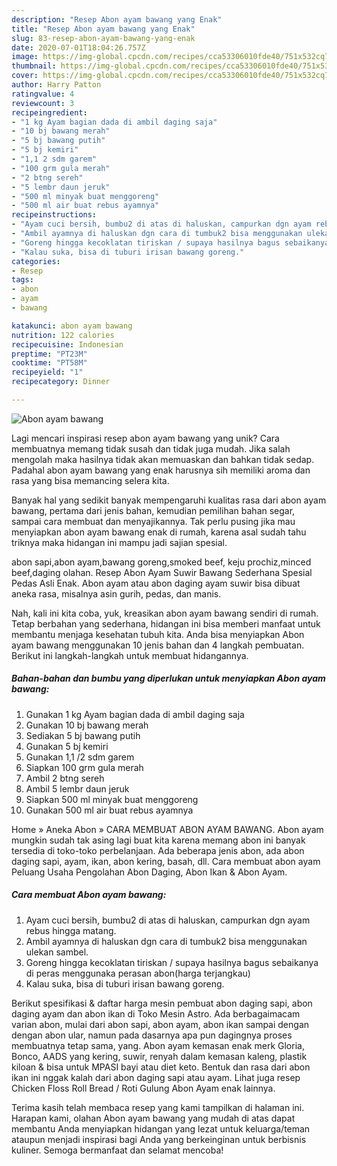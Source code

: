 ```yaml
---
description: "Resep Abon ayam bawang yang Enak"
title: "Resep Abon ayam bawang yang Enak"
slug: 83-resep-abon-ayam-bawang-yang-enak
date: 2020-07-01T18:04:26.757Z
image: https://img-global.cpcdn.com/recipes/cca53306010fde40/751x532cq70/abon-ayam-bawang-foto-resep-utama.jpg
thumbnail: https://img-global.cpcdn.com/recipes/cca53306010fde40/751x532cq70/abon-ayam-bawang-foto-resep-utama.jpg
cover: https://img-global.cpcdn.com/recipes/cca53306010fde40/751x532cq70/abon-ayam-bawang-foto-resep-utama.jpg
author: Harry Patton
ratingvalue: 4
reviewcount: 3
recipeingredient:
- "1 kg Ayam bagian dada di ambil daging saja"
- "10 bj bawang merah"
- "5 bj bawang putih"
- "5 bj kemiri"
- "1,1 2 sdm garem"
- "100 grm gula merah"
- "2 btng sereh"
- "5 lembr daun jeruk"
- "500 ml minyak buat menggoreng"
- "500 ml air buat rebus ayamnya"
recipeinstructions:
- "Ayam cuci bersih, bumbu2 di atas di haluskan, campurkan dgn ayam rebus hingga matang."
- "Ambil ayamnya di haluskan dgn cara di tumbuk2 bisa menggunakan ulekan sambel."
- "Goreng hingga kecoklatan tiriskan / supaya hasilnya bagus sebaikanya di peras menggunaka perasan abon(harga terjangkau)"
- "Kalau suka, bisa di tuburi irisan bawang goreng."
categories:
- Resep
tags:
- abon
- ayam
- bawang

katakunci: abon ayam bawang 
nutrition: 122 calories
recipecuisine: Indonesian
preptime: "PT23M"
cooktime: "PT58M"
recipeyield: "1"
recipecategory: Dinner

---
```



![Abon ayam bawang](https://img-global.cpcdn.com/recipes/cca53306010fde40/751x532cq70/abon-ayam-bawang-foto-resep-utama.jpg)

Lagi mencari inspirasi resep abon ayam bawang yang unik? Cara membuatnya memang tidak susah dan tidak juga mudah. Jika salah mengolah maka hasilnya tidak akan memuaskan dan bahkan tidak sedap. Padahal abon ayam bawang yang enak harusnya sih memiliki aroma dan rasa yang bisa memancing selera kita.

Banyak hal yang sedikit banyak mempengaruhi kualitas rasa dari abon ayam bawang, pertama dari jenis bahan, kemudian pemilihan bahan segar, sampai cara membuat dan menyajikannya. Tak perlu pusing jika mau menyiapkan abon ayam bawang enak di rumah, karena asal sudah tahu triknya maka hidangan ini mampu jadi sajian spesial.

abon sapi,abon ayam,bawang goreng,smoked beef, keju prochiz,minced beef,daging olahan. Resep Abon Ayam Suwir Bawang Sederhana Spesial Pedas Asli Enak. Abon ayam atau abon daging ayam suwir bisa dibuat aneka rasa, misalnya asin gurih, pedas, dan manis.


Nah, kali ini kita coba, yuk, kreasikan abon ayam bawang sendiri di rumah. Tetap berbahan yang sederhana, hidangan ini bisa memberi manfaat untuk membantu menjaga kesehatan tubuh kita. Anda bisa menyiapkan Abon ayam bawang menggunakan 10 jenis bahan dan 4 langkah pembuatan. Berikut ini langkah-langkah untuk membuat hidangannya.

<!--inarticleads1-->

##### Bahan-bahan dan bumbu yang diperlukan untuk menyiapkan Abon ayam bawang:

1. Gunakan 1 kg Ayam bagian dada di ambil daging saja
1. Gunakan 10 bj bawang merah
1. Sediakan 5 bj bawang putih
1. Gunakan 5 bj kemiri
1. Gunakan 1,1 /2 sdm garem
1. Siapkan 100 grm gula merah
1. Ambil 2 btng sereh
1. Ambil 5 lembr daun jeruk
1. Siapkan 500 ml minyak buat menggoreng
1. Gunakan 500 ml air buat rebus ayamnya


Home » Aneka Abon » CARA MEMBUAT ABON AYAM BAWANG. Abon ayam mungkin sudah tak asing lagi buat kita karena memang abon ini banyak tersedia di toko-toko perbelanjaan. Ada beberapa jenis abon, ada abon daging sapi, ayam, ikan, abon kering, basah, dll. Cara membuat abon ayam Peluang Usaha Pengolahan Abon Daging, Abon Ikan &amp; Abon Ayam. 

<!--inarticleads2-->

##### Cara membuat Abon ayam bawang:

1. Ayam cuci bersih, bumbu2 di atas di haluskan, campurkan dgn ayam rebus hingga matang.
1. Ambil ayamnya di haluskan dgn cara di tumbuk2 bisa menggunakan ulekan sambel.
1. Goreng hingga kecoklatan tiriskan / supaya hasilnya bagus sebaikanya di peras menggunaka perasan abon(harga terjangkau)
1. Kalau suka, bisa di tuburi irisan bawang goreng.


Berikut spesifikasi &amp; daftar harga mesin pembuat abon daging sapi, abon daging ayam dan abon ikan di Toko Mesin Astro. Ada berbagaimacam varian abon, mulai dari abon sapi, abon ayam, abon ikan sampai dengan dengan abon ular, namun pada dasarnya apa pun dagingnya proses membuatnya tetap sama, yang. Abon ayam kemasan enak merk Gloria, Bonco, AADS yang kering, suwir, renyah dalam kemasan kaleng, plastik kiloan &amp; bisa untuk MPASI bayi atau diet keto. Bentuk dan rasa dari abon ikan ini nggak kalah dari abon daging sapi atau ayam. Lihat juga resep Chicken Floss Roll Bread / Roti Gulung Abon Ayam enak lainnya. 

Terima kasih telah membaca resep yang kami tampilkan di halaman ini. Harapan kami, olahan Abon ayam bawang yang mudah di atas dapat membantu Anda menyiapkan hidangan yang lezat untuk keluarga/teman ataupun menjadi inspirasi bagi Anda yang berkeinginan untuk berbisnis kuliner. Semoga bermanfaat dan selamat mencoba!
